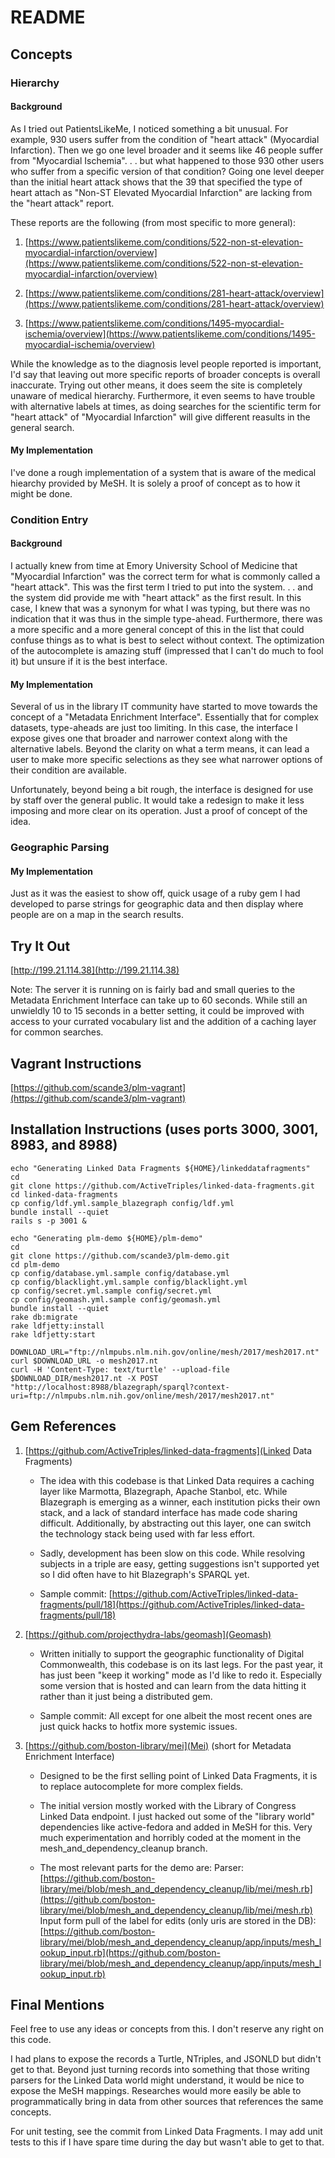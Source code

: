 # README

## Concepts

### Hierarchy

#### Background

As I tried out PatientsLikeMe, I noticed something a bit unusual. For example, 930 users suffer from the condition of
"heart attack" (Myocardial Infarction). Then we go one level broader and it seems like 46 people suffer from 
"Myocardial Ischemia". . . but what happened to those 930 other users who suffer from a specific version of that
condition? Going one level deeper than the initial heart attack shows that the 39 that specified the type of heart attach as
"Non-ST Elevated Myocardial Infarction" are lacking from the "heart attack" report.

These reports are the following (from most specific to more general):
1. [https://www.patientslikeme.com/conditions/522-non-st-elevation-myocardial-infarction/overview](https://www.patientslikeme.com/conditions/522-non-st-elevation-myocardial-infarction/overview)

2. [https://www.patientslikeme.com/conditions/281-heart-attack/overview](https://www.patientslikeme.com/conditions/281-heart-attack/overview)

3. [https://www.patientslikeme.com/conditions/1495-myocardial-ischemia/overview](https://www.patientslikeme.com/conditions/1495-myocardial-ischemia/overview)


While the knowledge as to the diagnosis level people reported is important, I'd say that leaving out more specific reports
of broader concepts is overall inaccurate. Trying out other means, it does seem the site is completely unaware of medical
hierarchy. Furthermore, it even seems to have trouble with alternative labels at times, as doing searches for the scientific
term for "heart attack" of "Myocardial Infarction" will give different reasults in the general search.

#### My Implementation

I've done a rough implementation of a system that is aware of the medical hiearchy provided by MeSH. It is solely a proof of
concept as to how it might be done.

### Condition Entry

#### Background

I actually knew from time at Emory University School of Medicine that "Myocardial Infarction" was the correct term for
what is commonly called a "heart attack". This was the first term I tried to put into the system. . . and the system did
provide me with "heart attack" as the first result. In this case, I knew that was a synonym for what I was typing, but 
there was no indication that it was thus in the simple type-ahead. Furthermore, there was a more specific and a more general 
concept of this in the list that could confuse things as to what is best to select without context. The optimization of the
autocomplete is amazing stuff (impressed that I can't do much to fool it) but unsure if it is the best interface.

#### My Implementation

Several of us in the library IT community have started to move towards the concept of a "Metadata Enrichment Interface".
Essentially that for complex datasets, type-aheads are just too limiting. In this case, the interface I expose gives one
that broader and narrower context along with the alternative labels. Beyond the clarity on what a term means, it can lead
a user to make more specific selections as they see what narrower options of their condition are available.

Unfortunately, beyond being a bit rough, the interface is designed for use by staff over the general public. It
would take a redesign to make it less imposing and more clear on its operation. Just a proof of concept of the idea.

### Geographic Parsing

#### My Implementation

Just as it was the easiest to show off, quick usage of a ruby gem I had developed to parse strings for geographic
data and then display where people are on a map in the search results.


## Try It Out

[http://199.21.114.38](http://199.21.114.38)

Note: The server it is running on is fairly bad and small queries to the Metadata Enrichment Interface can take up to
60 seconds. While still an unwieldly 10 to 15 seconds in a better setting, it could be improved with access to your
currated vocabulary list and the addition of a caching layer for common searches.

## Vagrant Instructions

[https://github.com/scande3/plm-vagrant](https://github.com/scande3/plm-vagrant)

## Installation Instructions (uses ports 3000, 3001, 8983, and 8988)

```
echo "Generating Linked Data Fragments ${HOME}/linkeddatafragments"
cd
git clone https://github.com/ActiveTriples/linked-data-fragments.git
cd linked-data-fragments
cp config/ldf.yml.sample_blazegraph config/ldf.yml
bundle install --quiet
rails s -p 3001 &

echo "Generating plm-demo ${HOME}/plm-demo"
cd
git clone https://github.com/scande3/plm-demo.git
cd plm-demo
cp config/database.yml.sample config/database.yml
cp config/blacklight.yml.sample config/blacklight.yml
cp config/secret.yml.sample config/secret.yml
cp config/geomash.yml.sample config/geomash.yml
bundle install --quiet
rake db:migrate
rake ldfjetty:install
rake ldfjetty:start

DOWNLOAD_URL="ftp://nlmpubs.nlm.nih.gov/online/mesh/2017/mesh2017.nt"
curl $DOWNLOAD_URL -o mesh2017.nt
curl -H 'Content-Type: text/turtle' --upload-file $DOWNLOAD_DIR/mesh2017.nt -X POST "http://localhost:8988/blazegraph/sparql?context-uri=ftp://nlmpubs.nlm.nih.gov/online/mesh/2017/mesh2017.nt"

```


## Gem References

1. [https://github.com/ActiveTriples/linked-data-fragments](Linked Data Fragments)
   * The idea with this codebase is that Linked Data requires a caching layer like Marmotta, Blazegraph, Apache Stanbol, etc.
     While Blazegraph is emerging as a winner, each institution picks their own stack, and a lack of standard interface has made
     code sharing difficult. Additionally, by abstracting out this layer, one can switch the technology stack being used with
     far less effort.
     
   * Sadly, development has been slow on this code. While resolving subjects in a triple are easy, getting suggestions isn't
     supported yet so I did often have to hit Blazegraph's SPARQL yet. 
     
   * Sample commit: [https://github.com/ActiveTriples/linked-data-fragments/pull/18](https://github.com/ActiveTriples/linked-data-fragments/pull/18)

2. [https://github.com/projecthydra-labs/geomash](Geomash)
     * Written initially to support the geographic functionality of Digital Commonwealth, this codebase is on its last legs.
       For the past year, it has just been "keep it working" mode as I'd like to redo it. Especially some version that is hosted
       and can learn from the data hitting it rather than it just being a distributed gem.
       
     * Sample commit: All except for one albeit the most recent ones are just quick hacks to hotfix more systemic issues.
       
2. [https://github.com/boston-library/mei](Mei) (short for Metadata Enrichment Interface)
     * Designed to be the first selling point of Linked Data Fragments, it is to replace autocomplete for more complex fields.
       
     * The initial version mostly worked with the Library of Congress Linked Data endpoint. I just hacked out some 
       of the "library world" dependencies like active-fedora and added in MeSH for this. Very much experimentation 
       and horribly coded at the moment in the mesh_and_dependency_cleanup branch.

     * The most relevant parts for the demo are:
       Parser: [https://github.com/boston-library/mei/blob/mesh_and_dependency_cleanup/lib/mei/mesh.rb](https://github.com/boston-library/mei/blob/mesh_and_dependency_cleanup/lib/mei/mesh.rb)
       Input form pull of the label for edits (only uris are stored in the DB): [https://github.com/boston-library/mei/blob/mesh_and_dependency_cleanup/app/inputs/mesh_lookup_input.rb](https://github.com/boston-library/mei/blob/mesh_and_dependency_cleanup/app/inputs/mesh_lookup_input.rb)
 
## Final Mentions

Feel free to use any ideas or concepts from this. I don't reserve any right on this code.

I had plans to expose the records a Turtle, NTriples, and JSONLD but didn't get to that. Beyond just turning records
into something that those writing parsers for the Linked Data world might understand, it would be nice to expose the
MeSH mappings. Researches would more easily be able to programmatically bring in data from other sources that references
the same concepts.

For unit testing, see the commit from Linked Data Fragments. I may add unit tests to this if I have spare time during
the day but wasn't able to get to that.
